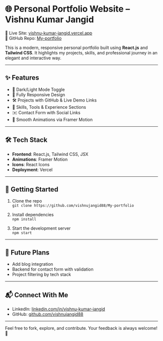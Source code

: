 # 🌐 Personal Portfolio Website – Vishnu Kumar Jangid

🚀 Live Site: [vishnu-kumar-jangid.vercel.app](https://vishnu-kumar-jangid.vercel.app)  
📂 GitHub Repo: [My-portfolio](https://github.com/vishnujangid88/My-portfolio)

This is a modern, responsive personal portfolio built using **React.js** and **Tailwind CSS**. It highlights my projects, skills, and professional journey in an elegant and interactive way.

---

## ✨ Features

- 🔄 Dark/Light Mode Toggle
- 📱 Fully Responsive Design
- 🛠️ Projects with GitHub & Live Demo Links
- 🎯 Skills, Tools & Experience Sections
- ✉️ Contact Form with Social Links
- 💫 Smooth Animations via Framer Motion

---

## 🛠️ Tech Stack

- **Frontend**: React.js, Tailwind CSS, JSX
- **Animations**: Framer Motion
- **Icons**: React Icons
- **Deployment**: Vercel

---


## 🚀 Getting Started

1. Clone the repo  
   `git clone https://github.com/vishnujangid88/My-portfolio`

2. Install dependencies  
   `npm install`

3. Start the development server  
   `npm start`

---

## 🔮 Future Plans

- Add blog integration
- Backend for contact form with validation
- Project filtering by tech stack

---

## 📬 Connect With Me

- LinkedIn: [linkedin.com/in/vishnu-kumar-jangid](https://www.linkedin.com/in/vishnu-kumar-jangid)
- GitHub: [github.com/vishnujangid88](https://github.com/vishnujangid88)

---

Feel free to fork, explore, and contribute. Your feedback is always welcome! 🤝

